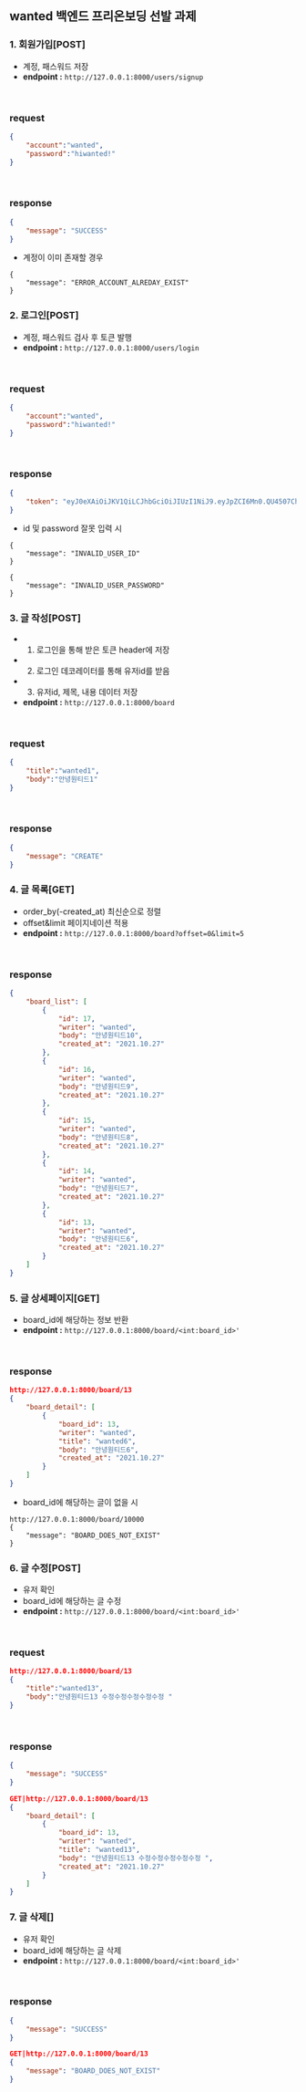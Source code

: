## wanted 백엔드 프리온보딩 선발 과제
   
### 1. 회원가입[POST]
- 계정, 패스워드 저장
- **endpoint :** ```http://127.0.0.1:8000/users/signup```

<br>

### **request**
```json
{
    "account":"wanted",
    "password":"hiwanted!"
}
```
<br>

### **response**
```json
{
    "message": "SUCCESS"
}
```
- 계정이 이미 존재할 경우
```
{
    "message": "ERROR_ACCOUNT_ALREDAY_EXIST"
}
```


### 2. 로그인[POST]
- 계정, 패스워드 검사 후 토큰 발행
- **endpoint :** ```http://127.0.0.1:8000/users/login```

<br>

###  **request**
```json
{
    "account":"wanted",
    "password":"hiwanted!"
}
```
<br>

### **response**
```json
{
    "token": "eyJ0eXAiOiJKV1QiLCJhbGciOiJIUzI1NiJ9.eyJpZCI6Mn0.QU4507ChQTemgYcim6gdczC7iei3bmTDSipDKx1pufE"
}
```
- id 및 password 잘못 입력 시

```
{
    "message": "INVALID_USER_ID"
}
```
```
{
    "message": "INVALID_USER_PASSWORD"
}
```
### 3. 글 작성[POST]
- 1. 로그인을 통해 받은 토큰 header에 저장
- 2. 로그인 데코레이터를 통해 유저id를 받음
- 3. 유저id, 제목, 내용 데이터 저장
- **endpoint :** ```http://127.0.0.1:8000/board```

<br>

### **request**
```json
{
    "title":"wanted1",
    "body":"안녕원티드1"
}
```
<br>

### **response**
```json
{
    "message": "CREATE"
}
```
### 4. 글 목록[GET]
- order_by(-created_at) 최신순으로 정렬
- offset&limit 페이지네이션 적용
- **endpoint :** ```http://127.0.0.1:8000/board?offset=0&limit=5```

<br>

###  **response**
```json
{
    "board_list": [
        {
            "id": 17,
            "writer": "wanted",
            "body": "안녕원티드10",
            "created_at": "2021.10.27"
        },
        {
            "id": 16,
            "writer": "wanted",
            "body": "안녕원티드9",
            "created_at": "2021.10.27"
        },
        {
            "id": 15,
            "writer": "wanted",
            "body": "안녕원티드8",
            "created_at": "2021.10.27"
        },
        {
            "id": 14,
            "writer": "wanted",
            "body": "안녕원티드7",
            "created_at": "2021.10.27"
        },
        {
            "id": 13,
            "writer": "wanted",
            "body": "안녕원티드6",
            "created_at": "2021.10.27"
        }
    ]
}
```
### 5. 글 상세페이지[GET]
- board_id에 해당하는 정보 반환 
- **endpoint :** ```http://127.0.0.1:8000/board/<int:board_id>'```

<br>

###  **response**
```json
http://127.0.0.1:8000/board/13
{
    "board_detail": [
        {
            "board_id": 13,
            "writer": "wanted",
            "title": "wanted6",
            "body": "안녕원티드6",
            "created_at": "2021.10.27"
        }
    ]
}
```
- board_id에 해당하는 글이 없을 시
```
http://127.0.0.1:8000/board/10000
{
    "message": "BOARD_DOES_NOT_EXIST"
}
```
### 6. 글 수정[POST]
- 유저 확인
- board_id에 해당하는 글 수정
- **endpoint :** ```http://127.0.0.1:8000/board/<int:board_id>'```

<br>

###  **request**
```json
http://127.0.0.1:8000/board/13
{
    "title":"wanted13",
    "body":"안녕원티드13 수정수정수정수정수정 "
}
```

<br>

###  **response**
```json
{
    "message": "SUCCESS"
}
```
```json
GET|http://127.0.0.1:8000/board/13
{
    "board_detail": [
        {
            "board_id": 13,
            "writer": "wanted",
            "title": "wanted13",
            "body": "안녕원티드13 수정수정수정수정수정 ",
            "created_at": "2021.10.27"
        }
    ]
}
```

### 7. 글 삭제[]
- 유저 확인
- board_id에 해당하는 글 삭제
- **endpoint :** ```http://127.0.0.1:8000/board/<int:board_id>'```

<br>

### response

```json
{
    "message": "SUCCESS"
}
```

```json
GET|http://127.0.0.1:8000/board/13
{
    "message": "BOARD_DOES_NOT_EXIST"
}
```
